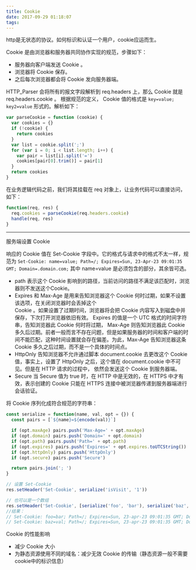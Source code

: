 ```yaml
---
title: Cookie
date: 2017-09-29 01:18:07
tags:
---
```

http是无状态的协议。如何标识和认证一个用户，cookie应运而生。

Cookie 是由浏览器和服务器共同协作实现的规范，步骤如下：
* 服务器向客户端发送 Cookie 。
* 浏览器将 Cookie 保存。
* 之后每次浏览器都会将 Cookie 发向服务器端。

HTTP_Parser 会将所有的报文字段解析到 req.headers 上，那么 Cookie 就是 req.headers.cookie 。
根据规范的定义， Cookie 值的格式是 `key=value; key2=value` 形式的。解析如下：
```js
var parseCookie = function (cookie) {
  var cookies = {}
  if (!cookie) {
    return cookies
  }
  var list = cookie.split(';')
  for (var i = 0; i < list.length; i++) {
    var pair = list[i].split('=')
    cookies[pair[0].trim()] = pair[1]
  }
  return cookies
}
```
在业务逻辑代码之前，我们将其挂载在 req 对象上，让业务代码可以直接访问，如下：
``` js
function(req, res) {
  req.cookies = parseCookie(req.headers.cookie)
  handle(req, res)
}
```

---

服务端设置 Cookie

响应的 Cookie 值在 Set-Cookie 字段中。它的格式与请求中的格式不太一样，规范为
`Set-Cookie: name=value; Path=/; Expires=Sun, 23-Apr-23 09:01:35 GMT; Domain=.domain.com;`
其中 name=value 是必须包含的部分，其余皆可选。
* path 表示这个 Cookie 影响到的路径，当前访问的路径不满足该匹配时，浏览器则不发送这个Cookie。
* Expires 和 Max-Age 是用来告知浏览器这个 Cookie 何时过期，如果不设置该选项，在关闭浏览器时会丢掉这个    
  Cookie 。如果设置了过期时间，浏览器将会把 Cookie 内容写入到磁盘中并保存，下次打开浏览器依旧有效。 Expires 的值是一个 UTC 格式的时间字符串，告知浏览器此 Cookie 何时将过期， Max-Age 则告知浏览器此 Cookie 多久后过期。前者一般而言不存在问题，但是如果服务器的时间和客户端的时间不能匹配，这种时间设置就会存在偏差。为此，Max-Age 告知浏览器这条 Cookie 多久之后过期，而不是一个具体的时间点。
* HttpOnly 告知浏览器不允许通过脚本 document.cookie 去更改这个 Cookie 值，事实上，设置了 HttpOnly 之后，这个值在 document.cookie 中不可见。但是在 HTTP 请求的过程中， 依然会发送这个 Cookie 到服务器端。
* Secure 当 Secure 值为 true 时，在 HTTP 中是无效的，在 HTTPS 中才有效，表示创建的 Cookie 只能在 HTTPS 连接中被浏览器传递到服务器端进行会话验证。

将 Cookie 序列化成符合规范的字符串：
```js
const serialize = function(name, val, opt = {}) {
  const pairs = [`${name}=${encode(val)}`]

  if (opt.maxAge) pairs.push('Max-Age=' + opt.maxAge)
  if (opt.domain) pairs.push('Domain=' + opt.domain)
  if (opt.path) pairs.push('Path=' + opt.path)
  if (opt.expires) pairs.push('Expires=' + opt.expires.toUTCString())
  if (opt.httpOnly) pairs.push('HttpOnly')
  if (opt.secure) pairs.push('Secure')

  return pairs.join('; ')
}

// 设置 Set-Cookie
res.setHeader('Set-Cookie', serialize('isVisit', '1'))

// 也可以是一个数组
res.setHeader('Set-Cookie', [serialize('foo', 'bar'), serialize('baz', 'val')])
//结果：
// Set-Cookie: foo=bar; Path=/; Expires=Sun, 23-apr-23 09:01:35 GMT; Domain=.domain.com;
// Set-Cookie: baz=val; Path=/; Expires=Sun, 23-apr-23 09:01:35 GMT; Domain=.domain.com;
```

Cookie 的性能影响
* 减少 Cookie 大小
* 为静态资源使用不同的域名：减少无效 Cookie 的传输（静态资源一般不需要cookie中的标识信息）


